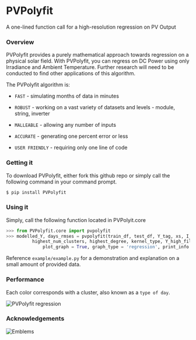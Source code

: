 ﻿# PVPolyfit

A one-lined function call for a high-resolution regression on PV Output

### Overview

PVPolyfit provides a purely mathematical approach towards regression on a physical solar field. With PVPolyfit, you can regress on DC Power using only Irradiance and Ambient Temperature. Further research will need to be conducted to find other applications of this algorithm.

The PVPolyfit algorithm is:
* `FAST` - simulating months of data in minutes

* `ROBUST` - working on a vast variety of datasets and levels - module, string, inverter

* `MALLEABLE` - allowing any number of inputs

* `ACCURATE` - generating one percent error or less

* `USER FRIENDLY` - requiring only one line of code

### Getting it
To download PVPolyfit, either fork this github repo or simply call the following command in your command prompt.
```sh
$ pip install PVPolyfit
```

### Using it

Simply, call the following function located in PVPolyit.core

```py
>>> from PVPolyfit.core import pvpolyfit
>>> modelled_Y, days_rmses = pvpolyfit(train_df, test_df, Y_tag, xs, I_tag, ghi_tag, cs_tag, 
	      highest_num_clusters, highest_degree, kernel_type, Y_high_filter, min_count_per_day, 
              plot_graph = True, graph_type = 'regression', print_info = True)
```

Reference `example/example.py` for a demonstration and explanation on a small amount of provided data.

### Performance

Each color corresponds with a cluster, also known as a `type of day`.

![PVPolyfit regression](https://media.discordapp.net/attachments/210945856294223872/610932223952158723/unknown.png)

### Acknowledgements
![Emblems](https://media.discordapp.net/attachments/210945856294223872/610937089172963371/944bef9cdaef086d8659b5b825dd22c0.png)

